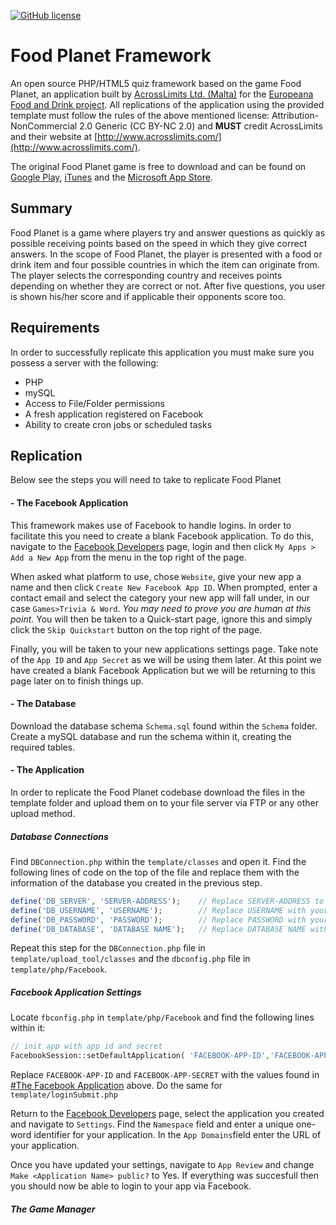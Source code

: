 [![GitHub license](https://upload.wikimedia.org/wikipedia/commons/thumb/9/99/Cc-by-nc_icon.svg/88px-Cc-by-nc_icon.svg.png)](https://creativecommons.org/licenses/by-nc/2.0/)

# Food Planet Framework
An open source PHP/HTML5 quiz framework based on the game Food Planet, an application built by [AcrossLimits Ltd. (Malta)](http://www.acrosslimits.com/) for the [Europeana Food and Drink project](http://foodanddrinkeurope.eu/). All replications of the application using the provided template must follow the rules of the above mentioned license: Attribution-NonCommercial 2.0 Generic (CC BY-NC 2.0) and **MUST** credit AcrossLimits and their website at [http://www.acrosslimits.com/](http://www.acrosslimits.com/).

The original Food Planet game is free to download and can be found on [Google Play](https://play.google.com/store/apps/details?id=com.acrosslimits.foodplanet&hl=en), [iTunes](https://itunes.apple.com/us/app/food-planet/id1038410544?mt=8) and the [Microsoft App Store](https://www.microsoft.com/en-us/store/apps/food-planet/9nblggh6h48c).

## Summary
Food Planet is a game where players try and answer questions as quickly as possible receiving points based on the speed in which they give correct answers. In the scope of Food Planet, the player is presented with a food or drink item and four possible countries in which the item can originate from. The player selects the corresponding country and receives points depending on whether they are correct or not. After five questions, you user is shown his/her score and if applicable their opponents score too.

## Requirements
In order to successfully replicate this application you must make sure you possess a server with the following:
- PHP
- mySQL
- Access to File/Folder permissions
- A fresh application registered on Facebook
- Ability to create cron jobs or scheduled tasks

## Replication
Below see the steps you will need to take to replicate Food Planet

#### - The Facebook Application
This framework makes use of Facebook to handle logins. In order to facilitate this you need to create a blank Facebook application. To do this, navigate to the [Facebook Developers](https://developers.facebook.com/) page, login and then click `My Apps > Add a New App` from the menu in the top right of the page.

When asked what platform to use, chose `Website`, give your new app a name and then click `Create New Facebook App ID`. When prompted, enter a contact email and select the category your new app will fall under, in our case `Games>Trivia & Word`. *You may need to prove you are human at this point.* You will then be taken to a Quick-start page, ignore this and simply click the `Skip Quickstart` button on the top right of the page.

Finally, you will be taken to your new applications settings page. Take note of the `App ID` and `App Secret` as we will be using them later. At this point we have created a blank Facebook Application but we will be returning to this page later on to finish things up.

#### - The Database
Download the database schema `Schema.sql` found within the `Schema` folder. Create a mySQL database and run the schema within it, creating the required tables. 

#### - The Application
In order to replicate the Food Planet codebase download the files in the template folder and upload them on to your file server via FTP or any other upload method. 

#####  Database Connections
Find `DBConnection.php` within the `template/classes` and open it. Find the following lines of code on the top of the file and replace them with the information of the database you created in the previous step.

```php
define('DB_SERVER', 'SERVER-ADDRESS');    // Replace SERVER-ADDRESS to your server domain/IP
define('DB_USERNAME', 'USERNAME');        // Replace USERNAME with your database admin username
define('DB_PASSWORD', 'PASSWORD');        // Replace PASSWORD with your database admin password
define('DB_DATABASE', 'DATABASE NAME');   // Replace DATABASE NAME with your database name
```

Repeat this step for the `DBConnection.php` file in `template/upload_tool/classes` and the `dbconfig.php` file in `template/php/Facebook`.

#####  Facebook Application Settings

Locate `fbconfig.php` in `template/php/Facebook` and find the following lines within it:

```php
// init app with app id and secret
FacebookSession::setDefaultApplication( 'FACEBOOK-APP-ID','FACEBOOK-APP-SECRET' );
```

Replace `FACEBOOK-APP-ID` and `FACEBOOK-APP-SECRET` with the values found in [#The Facebook Application](https://github.com/AcrossLimits/foodplanet/blob/master/README.md#the-facebook-application) above. Do the same for `template/loginSubmit.php`

Return to the [Facebook Developers](https://developers.facebook.com/) page, select the application you created and navigate to `Settings`. Find the `Namespace` field and enter a unique one-word identifier for your application. In the `App Domains`field enter the URL of your application.

Once you have updated your settings, navigate to `App Review` and change `Make <Application Name> public?` to Yes. If everything was succesfull then you should now be able to login to your app via Facebook.

##### The Game Manager

